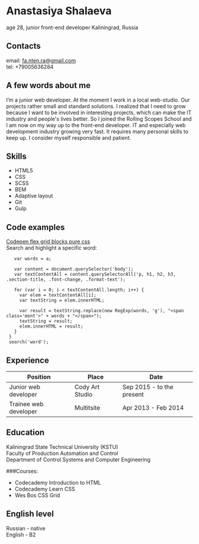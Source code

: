# Anastasiya Shalaeva

age 28, junior front-end developer
Kaliningrad, Russia

## Contacts
email: fa.nten.ra@gmail.com  
tel: +79005636284

## A few words about me
I’m a junior web developer. At the moment I work in a local web-studio. Our projects rather small and standard solutions. I realized that I need to grow because I want to be involved in interesting projects, which can make the IT industry and people's lives better. So I joined the Rolling Scopes School and I am now on my way up to the front-end developer. IT and especially web development industry growing very fast. It requires many personal skills to keep up. I consider myself responsible and patient. 

## Skills
* HTML5  
* CSS  
* SCSS  
* BEM  
* Adaptive layout  
* Git  
* Gulp

## Code examples

[Codepen flex grid blocks pure css](https://codepen.io/fantenra/details/qxjvbg)  
Search and highlight a specific word:
 ``` function search(a) {
    var words = a;

    var content = document.querySelector('body');
    var textContentAll = content.querySelectorAll('p, h1, h2, h3, .section-title, .font-change, .format-text');

    for (var i = 0; i < textContentAll.length; i++) {
      var elem = textContentAll[i];
      var textString = elem.innerHTML;

      var result = textString.replace(new RegExp(words, 'g'), "<span class='mont'>" + words + "</span>");
      textString = result;
      elem.innerHTML = result;
    }
  }
  search('word');
 ```

## Experience
| Position | Place | Date
| ---------| ----- | --- |
| Junior web developer | Cody Art Studio | Sep 2015 - to the present
| Trainee web developer | Multitsite | Apr 2013 - Feb 2014

## Education
Kaliningrad State Technical University (KSTU)  
Faculty of Production Automation and Control  
Department of Control Systems and Computer Engineering

###Courses:
* Codecademy Introduction to HTML  
* Codecademy Learn CSS  
* Wes Bos CSS Grid  

## English level
Russian - native  
English - B2